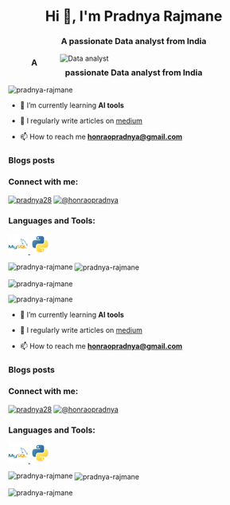 

<h1 align="center">Hi 👋, I'm Pradnya Rajmane</h1>
<h3 align="center">A passionate Data analyst from India</h3>
<img align="right"alt="Data analyst"width="400"src="https://th.bing.com/th?id=OIP._HFjXH8bCe0wQT9Zu3SVggHaFj&w=210&h=157&c=8&rs=1&qlt=90&o=6&dpr=1.5&pid=3.1&rm=2">
<h3 align="center">A passionate Data analyst from India</h3>

<p align="left"> <img src="https://komarev.com/ghpvc/?username=pradnya-rajmane&label=Profile%20views&color=0e75b6&style=flat" alt="pradnya-rajmane" /> </p>

- 🌱 I’m currently learning **AI tools**

- 📝 I regularly write articles on [medium](medium)

- 📫 How to reach me **honraopradnya@gmail.com**

### Blogs posts
<!-- BLOG-POST-LIST:START -->
<!-- BLOG-POST-LIST:END -->

<h3 align="left">Connect with me:</h3>
<p align="left">
<a href="https://linkedin.com/in/pradnya28" target="blank"><img align="center" src="https://raw.githubusercontent.com/rahuldkjain/github-profile-readme-generator/master/src/images/icons/Social/linked-in-alt.svg" alt="pradnya28" height="30" width="40" /></a>
<a href="https://medium.com/@honraopradnya" target="blank"><img align="center" src="https://raw.githubusercontent.com/rahuldkjain/github-profile-readme-generator/master/src/images/icons/Social/medium.svg" alt="@honraopradnya" height="30" width="40" /></a>
</p>

<h3 align="left">Languages and Tools:</h3>
<p align="left"> <a href="https://www.mysql.com/" target="_blank" rel="noreferrer"> <img src="https://raw.githubusercontent.com/devicons/devicon/master/icons/mysql/mysql-original-wordmark.svg" alt="mysql" width="40" height="40"/> </a> <a href="https://www.python.org" target="_blank" rel="noreferrer"> <img src="https://raw.githubusercontent.com/devicons/devicon/master/icons/python/python-original.svg" alt="python" width="40" height="40"/> </a> </p>

<p><img align="left" src="https://github-readme-stats.vercel.app/api/top-langs?username=pradnya-rajmane&show_icons=true&locale=en&layout=compact" alt="pradnya-rajmane" /></p>

<p>&nbsp;<img align="center" src="https://github-readme-stats.vercel.app/api?username=pradnya-rajmane&show_icons=true&locale=en" alt="pradnya-rajmane" /></p>

<p><img align="center" src="https://github-readme-streak-stats.herokuapp.com/?user=pradnya-rajmane&" alt="pradnya-rajmane" /></p>


<p align="left"> <img src="https://komarev.com/ghpvc/?username=pradnya-rajmane&label=Profile%20views&color=0e75b6&style=flat" alt="pradnya-rajmane" /> </p>

- 🌱 I’m currently learning **AI tools**

- 📝 I regularly write articles on [medium](medium)

- 📫 How to reach me **honraopradnya@gmail.com**

### Blogs posts
<!-- BLOG-POST-LIST:START -->
<!-- BLOG-POST-LIST:END -->

<h3 align="left">Connect with me:</h3>
<p align="left">
<a href="https://linkedin.com/in/pradnya28" target="blank"><img align="center" src="https://raw.githubusercontent.com/rahuldkjain/github-profile-readme-generator/master/src/images/icons/Social/linked-in-alt.svg" alt="pradnya28" height="30" width="40" /></a>
<a href="https://medium.com/@honraopradnya" target="blank"><img align="center" src="https://raw.githubusercontent.com/rahuldkjain/github-profile-readme-generator/master/src/images/icons/Social/medium.svg" alt="@honraopradnya" height="30" width="40" /></a>
</p>

<h3 align="left">Languages and Tools:</h3>
<p align="left"> <a href="https://www.mysql.com/" target="_blank" rel="noreferrer"> <img src="https://raw.githubusercontent.com/devicons/devicon/master/icons/mysql/mysql-original-wordmark.svg" alt="mysql" width="40" height="40"/> </a> <a href="https://www.python.org" target="_blank" rel="noreferrer"> <img src="https://raw.githubusercontent.com/devicons/devicon/master/icons/python/python-original.svg" alt="python" width="40" height="40"/> </a> </p>

<p><img align="left" src="https://github-readme-stats.vercel.app/api/top-langs?username=pradnya-rajmane&show_icons=true&locale=en&layout=compact" alt="pradnya-rajmane" /></p>

<p>&nbsp;<img align="center" src="https://github-readme-stats.vercel.app/api?username=pradnya-rajmane&show_icons=true&locale=en" alt="pradnya-rajmane" /></p>

<p><img align="center" src="https://github-readme-streak-stats.herokuapp.com/?user=pradnya-rajmane&" alt="pradnya-rajmane" /></p>
